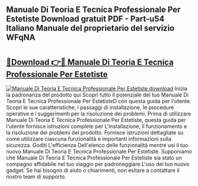 ## Manuale Di Teoria E Tecnica Professionale Per Estetiste Download gratuit PDF - Part-u54 Italiano Manuale del proprietario del servizio WFqNA

# <h2><a href="http://dfck2da.blite.top/?on=Manuale+Di+Teoria+E+Tecnica+Professionale+Per+Estetiste">🔗Download 👉🔴 Manuale Di Teoria E Tecnica Professionale Per Estetiste</a></h2>

[![Manuale Di Teoria E Tecnica Professionale Per Estetiste download](https://i.imgur.com/lujVjoI.png)](http://dfck2da.blite.top/?on=Manuale+Di+Teoria+E+Tecnica+Professionale+Per+Estetiste)
Inizia la padronanza del prodotto qui Scopri tutto il potenziale del tuo Manuale Di Teoria E Tecnica Professionale Per EstetisteD con questa guida per l'utente. Scopri le sue caratteristiche, i passaggi di installazione, le procedure operative e i suggerimenti per la risoluzione dei problemi. Prima di utilizzare Manuale Di Teoria E Tecnica Professionale Per Estetiste, questa guida per l'utente fornisce istruzioni complete per L'installazione, il funzionamento e la risoluzione dei problemi del prodotto. Fornisce istruzioni dettagliate su come utilizzare ciascuna funzionalità e importanti informazioni sulla sicurezza. Goditi L'efficienza Dell'elenco delle funzionalità mentre usi il tuo nuovo Manuale Di Teoria E Tecnica Professionale Per Estetiste. Supponiamo che Manuale Di Teoria E Tecnica Professionale Per Estetiste sia stato un compagno affidabile nel tuo viaggio per padroneggiare L'uso del tuo nuovo gadget. Se hai bisogno di aiuto o chiarimenti, non esitare a contattare il nostro team di supporto.
